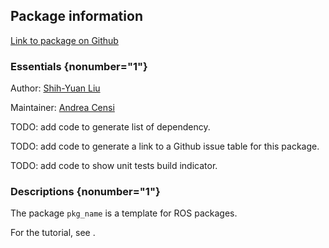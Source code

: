 <div id='pkg_name-autogenerated' markdown='1'>


<!-- do not edit this file, autogenerated -->

## Package information 

[Link to package on Github](github:org=duckietown,repo=Software,path=60-templates/pkg_name,branch=master)

### Essentials {nonumber="1"}

Author: [Shih-Yuan Liu](mailto:syliu@mit.edu)

Maintainer: [Andrea Censi](mailto:acensi@idsc.mavt.ethz.ch)

TODO: add code to generate list of dependency.

TODO: add code to generate a link to a Github issue table for this package.

TODO: add code to show unit tests build indicator.

### Descriptions {nonumber="1"}


The package `pkg_name` is a template for ROS packages.

For the tutorial, see [](#ros-python-howto).




</div>


